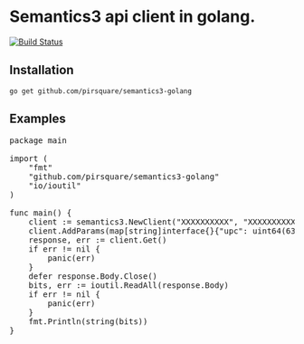 # Semantics3 api client in golang. 
[![Build Status](https://travis-ci.org/pirsquare/semantics3-golang.svg?branch=master)](https://travis-ci.org/pirsquare/semantics3-golang)

## Installation

    go get github.com/pirsquare/semantics3-golang

## Examples
<pre>
package main

import (
	"fmt"
	"github.com/pirsquare/semantics3-golang"
	"io/ioutil"
)

func main() {
	client := semantics3.NewClient("XXXXXXXXXX", "XXXXXXXXXX", "products")
	client.AddParams(map[string]interface{}{"upc": uint64(636926047593)})
	response, err := client.Get()
	if err != nil {
		panic(err)
	}
	defer response.Body.Close()
	bits, err := ioutil.ReadAll(response.Body)
	if err != nil {
		panic(err)
	}
	fmt.Println(string(bits))
}

</pre>